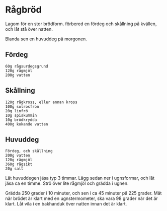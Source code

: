 # Rågbröd
Lagom för en stor brödform. förbered en fördeg och skållning på kvällen, och låt
stå över natten.

Blanda sen en huvuddeg på morgonen.

## Fördeg
```
60g rågsurdegsgrund
120g rågmjöl
200g vatten
```
## Skållning
```
120g rågkross, eller annan kross
100g solrosfrön
20g linfrö
10g spiskummin
10g brödkrydda
400g kokande vatten
```
## Huvuddeg
```
Fördeg, och skållning
200g vatten
120g rågmjöl
360g rågsikt
20g salt
```
Låt huvuddegen jäsa typ 3 timmar. Lägg sedan ner i ugnsformar, och låt jäsa ca
en timme. Strö över lite rågmjöl och grädda i ugnen.

Grädda 250 grader i 10 minuter, och sen i ca 45 minuter på 225 grader. Mät när
brödet är klart med en ugnstermometer, ska vara 98 grader när det är klart. Låt
vila i en bakhanduk över natten innan det är klart.
